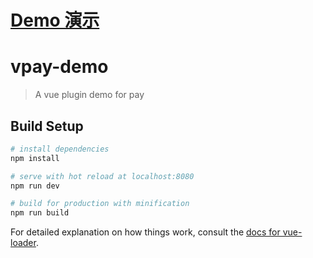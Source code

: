 # [Demo 演示](https://mobishift2011.github.io/vpay-demo/)

# vpay-demo

> A vue plugin demo for pay

## Build Setup

``` bash
# install dependencies
npm install

# serve with hot reload at localhost:8080
npm run dev

# build for production with minification
npm run build
```

For detailed explanation on how things work, consult the [docs for vue-loader](http://vuejs.github.io/vue-loader).

